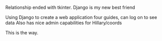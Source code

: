 Relationship ended with tkinter. Django is my new best friend

Using Django to create a web application four guides, can log on to see data
Also has nice admin capabilities for Hillary/coords

This is the way.
